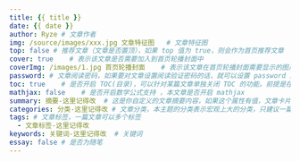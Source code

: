```yaml
---
title: {{ title }}
date: {{ date }}
author: Ryze # 文章作者
img: /source/images/xxx.jpg 文章特征图   # 文章特征图
top: false # 推荐文章（文章是否置顶），如果 top 值为 true，则会作为首页推荐文章
cover: true    # 表示该文章是否需要加入到首页轮播封面中
coverImg: /images/1.jpg 首页轮播封面    # 表示该文章在首页轮播封面需要显示的图片路径，如果没有，则默认使用文章的特色图片
password: # 文章阅读密码，如果要对文章设置阅读验证密码的话，就可以设置 password 的值，该值必须是用 SHA256(http://www.jsons.cn/sha/) 加密后的密码，防止被他人识破
toc: true    # 是否开启 TOC(目录)，可以针对某篇文章单独关闭 TOC 的功能。前提是在主题的 config.yml 中激活了 toc 选项
mathjax: false    # 是否开启数学公式支持 ，本文章是否开启 mathjax
summary: 摘要-这里记得改  # 这是你自定义的文章摘要内容，如果这个属性有值，文章卡片摘要就显示这段文字，否则程序会自动截取文章的部分内容作为摘要
categories: 分类-这里记得改 # 文章分类，本主题的分类表示宏观上大的分类，只建议一篇文章一个分类
tags: # 文章标签，一篇文章可以多个标签
  - 文章标签-这里记得改  
keywords: 关键词-这里记得改  # 关键词
essay: false # 是否为随笔
---
```

